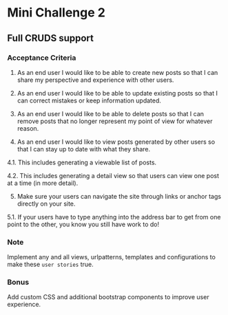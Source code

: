 # Mini Challenge 2

 

## Full CRUDS support

 

### Acceptance Criteria

1. As an end user I would like to be able to create new posts so that I can share my perspective and experience with other users.

2. As an end user I would like to be able to update existing posts so that I can correct mistakes or keep information updated.

3. As an end user I would like to be able to delete posts so that I can remove posts that no longer represent my point of view for whatever reason.

4. As an end user I would like to view posts generated by other users so that I can stay up to date with what they share.

4.1. This includes generating a viewable list of posts.

4.2. This includes generating a detail view so that users can view one post at a time (in more detail).

5. Make sure your users can navigate the site through links or anchor tags directly on your site.

5.1. If your users have to type anything into the address bar to get from one point to the other, you know you still have work to do!



### Note

Implement any and all views, urlpatterns, templates and configurations to make these `user stories` true.

 

### Bonus

Add custom CSS and additional bootstrap components to improve user experience.